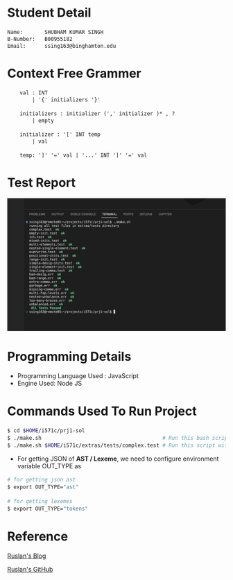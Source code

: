 # Student Detail
```
Name:		SHUBHAM KUMAR SINGH
B-Number:	B00955182
Email:		ssing163@binghamton.edu
```
# Context Free Grammer
```
    val : INT
        | '{' initializers '}'

    initializers : initializer (',' initializer )* , ?
        | empty

    initializer : '[' INT temp
        | val

    temp: ']' '=' val | '...' INT ']' '=' val
```

# Test Report

![Test Report](./prj1-sol/test-result/test.png)

# Programming Details

-   Programming Language Used : JavaScript
-   Engine Used: Node JS

# Commands Used To Run Project
```bash
$ cd $HOME/i571c/prj1-sol
$ ./make.sh                                       # Run this bash script to execute all test
$ ./make.sh $HOME/i571c/extras/tests/complex.test # Run this script with
```

-   For getting JSON of <strong>AST / Lexeme</strong>, we need to configure environment variable OUT_TYPE as

```bash
# for getting json ast 
$ export OUT_TYPE="ast"

# for getting lexemes
$ export OUT_TYPE="tokens"
``` 
#

# Reference
[ Ruslan's Blog ](https://ruslanspivak.com/lsbasi-part1/)

[ Ruslan's GitHub ](https://github.com/ghaiklor/pascal-interpreter)


